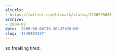 ```yaml
---
alturls:
- https://twitter.com/bismark/status/3126995601
archive:
- 2009-08
date: '2009-08-04T16:30:37+00:00'
slug: '1249403437'
---
```


so freaking tired.

